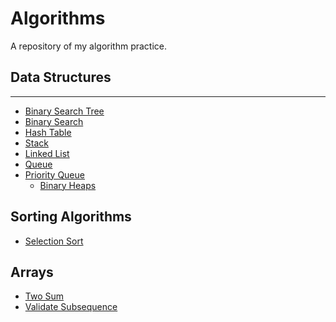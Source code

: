 # Algorithms

A repository of my algorithm practice.

## Data Structures
---
-  [Binary Search Tree](ADTs/BST.js)
  - [Binary Search](ADTs/BinarySearch.js)
- [Hash Table](ADTs/HashTable.js)
- [Stack](ADTs/Stack.js)
- [Linked List]()
- [Queue](ADTs/Queue.js)
- [Priority Queue](ADTs/PriorityQueue.js)
  - [Binary Heaps](ADTs/BinaryHeaps.js)

## Sorting Algorithms
- [Selection Sort](Sorting_Algorithms/SelectionSort.js)

## Arrays
- [Two Sum](Arrays/TwoSum.js)
- [Validate Subsequence](Arrays/ValidateSubsequence.js)